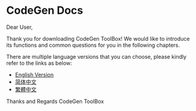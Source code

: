 # CodeGen Docs

Dear User,

Thank you for downloading CodeGen ToolBox! We would like to introduce its functions and common questions for you in the following chapters.

There are multiple language versions that you can choose, please kindly refer to the links as below:

- <a href="https://github.com/work7z/CodeGen-Docs/tree/master/English%20Version">English Version</a>
- <a href="https://gitee.com/codegen_toolbox/code-gen/wikis/%E7%AE%80%E4%BD%93%E4%B8%AD%E6%96%87(Simplified%20Chinese)/1.%20Installation">简体中文</a>
- <a href="https://gitee.com/codegen_toolbox/code-gen/wikis/%E7%B9%81%E9%AB%94%E4%B8%AD%E6%96%87(Traditional%20Chinese)/1.%20Installation">繁體中文</a>

Thanks and Regards
CodeGen ToolBox
